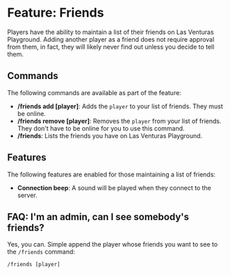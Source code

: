 # Feature: Friends
Players have the ability to maintain a list of their friends on Las Venturas Playground. Adding
another player as a friend does not require approval from them, in fact, they will likely never
find out unless you decide to tell them.

## Commands
The following commands are available as part of the feature:

  - **/friends add [player]**: Adds the `player` to your list of friends. They must be online.
  - **/friends remove [player]**: Removes the `player` from your list of friends. They don't have
    to be online for you to use this command.
  - **/friends**: Lists the friends you have on Las Venturas Playground.

## Features
The following features are enabled for those maintaining a list of friends:

  - **Connection beep**: A sound will be played when they connect to the server.

## FAQ: I'm an admin, can I see somebody's friends?
Yes, you can. Simple append the player whose friends you want to see to the `/friends` command:

```
/friends [player]
```
